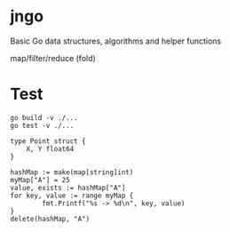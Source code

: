# jngo
Basic Go data structures, algorithms and helper functions

map/filter/reduce (fold)

# Test
```
go build -v ./...
go test -v ./...
```

```
type Point struct {
    X, Y float64
}
```

```
hashMap := make(map[string]int)
myMap["A"] = 25
value, exists := hashMap["A"]
for key, value := range myMap {
        fmt.Printf("%s -> %d\n", key, value)
}
delete(hashMap, "A")


```
